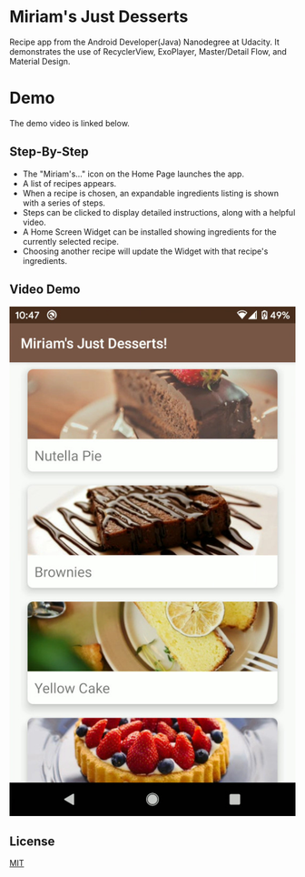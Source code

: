 # Miriam's Just Desserts

Recipe app from the Android Developer(Java) Nanodegree at Udacity. It demonstrates the use of RecyclerView, ExoPlayer, Master/Detail Flow, and Material Design.

# Demo

The demo video is linked below.

## Step-By-Step
* The "Miriam's..." icon on the Home Page launches the app.
* A list of recipes appears.
* When a recipe is chosen, an expandable ingredients listing is shown with a series of steps.
* Steps can be clicked to display detailed instructions, along with a helpful video.
* A Home Screen Widget can be installed showing ingredients for the currently selected recipe.
* Choosing another recipe will update the Widget with that recipe's ingredients.

## Video Demo

[![Watch the video](miriam.jpg)](https://www.grtanner.com/video/miriamvideo.mp4)

## License
[MIT](https://choosealicense.com/licenses/mit/)
